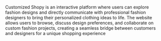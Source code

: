 Customized Shopy is an interactive platform where users can explore fashion designs and directly communicate with professional fashion designers to bring their personalized clothing ideas to life. The website allows users to browse, discuss design preferences, and collaborate on custom fashion projects, creating a seamless bridge between customers and designers for a unique shopping experience
